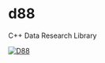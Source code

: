 # d88
C++ Data Research Library

[![D88](http://img.youtube.com/vi/oDPl95J3FXM/0.jpg)](https://www.youtube.com/watch?v=oDPl95J3FXM "D88")
